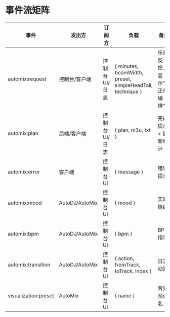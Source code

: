# 事件流矩阵

| 事件 | 发出方 | 订阅方 | 负载 | 备注 |
|---|---|---|---|---|
| automix:request | 控制台/客户端 | 控制台UI/日志 | { minutes, beamWidth, preset, simpleHeadTail, technique } | 乐观反馈，显示“AI正在编排” |
| automix:plan | 后端/客户端 | 控制台UI/日志 | { plan, m3u, txt } | 完成提示 + 更新统计 |
| automix:error | 客户端 | 控制台UI | { message } | 错误提示 |
| automix:mood | AutoDJ/AutoMix | 控制台UI | { mood } | 实时情绪 |
| automix:bpm | AutoDJ/AutoMix | 控制台UI | { bpm } | BPM 指示 |
| automix:transition | AutoDJ/AutoMix | 控制台UI | { action, fromTrack, toTrack, index } | 日志/动画 |
| visualization:preset | AutoMix | 控制台UI | { name } | 背景预设名 |
